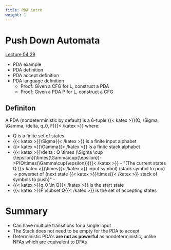 ```yaml
---
title: PDA intro
weight: 1
---
```

# Push Down Automata

[Lecture 04 29]([https://canvas.ucsc.edu/courses/32038/files/2262788?module_item_id=181955](https://canvas.ucsc.edu/courses/32038/files/2262788?module_item_id=181955))
- PDA example
- PDA definition
- PDA accept definition
- PDA language definition
	- Proof: Given a CFG for L, construct a PDA
	- Proof: Given a PDA P for L, construct a CFG

## Definiton
A PDA (nondeterministic by default) is a 6-tuple {{< katex >}}(Q, \Sigma, \Gamma, \delta, q_0, F){{< /katex >}} where:
- Q is a finite set of states
- {{< katex >}}\Sigma{{< /katex >}} is a finite input alphabet
- {{< katex >}}\Gamma{{< /katex >}} is a finite stack alphabet
- {{< katex >}}\delta : Q \times (\Sigma \cup \{\epsilon\})\times(\Gamma\cup\{\epsilon\})->P(Q\times(\Gamma\cup\{\epsilon\})){{< /katex >}}
		-  "(The current states Q {{< katex >}}\times{{< /katex >}} input symbol) (stack symbol to pop) -> powerset of {next state {{< katex >}}\times{{< /katex >}} stack of symbols to push}"
		-  
- {{< katex >}}q_0 \in Q{{< /katex >}} is the start state
- {{< katex >}}F \subset Q{{< /katex >}} is the set of accepting states

# Summary
- Can have multiple transitions for a single input
- The Stack does not need to be empty for the PDA to accept
- Deterministic PDA's **are not as powerful** as nondeterministic, unlike NFAs which are equivalent to DFAs
